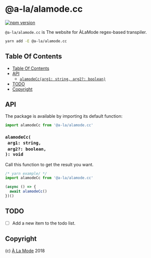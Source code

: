 # @a-la/alamode.cc

[![npm version](https://badge.fury.io/js/@a-la/alamode.cc.svg)](https://npmjs.org/package/@a-la/alamode.cc)

`@a-la/alamode.cc` is The website for ÀLaMode regex-based transpiler.

```sh
yarn add -E @a-la/alamode.cc
```

## Table Of Contents

- [Table Of Contents](#table-of-contents)
- [API](#api)
  * [`alamodeCc(arg1: string, arg2?: boolean)`](#mynewpackagearg1-stringarg2-boolean-void)
- [TODO](#todo)
- [Copyright](#copyright)

## API

The package is available by importing its default function:

```js
import alamodeCc from '@a-la/alamode.cc'
```

### `alamodeCc(`<br/>&nbsp;&nbsp;`arg1: string,`<br/>&nbsp;&nbsp;`arg2?: boolean,`<br/>`): void`

Call this function to get the result you want.

```js
/* yarn example/ */
import alamodeCc from '@a-la/alamode.cc'

(async () => {
  await alamodeCc()
})()
```

## TODO

- [ ] Add a new item to the todo list.

## Copyright

(c) [À La Mode][1] 2018

[1]: https://alamode.cc
